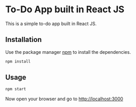 # To-Do App built in React JS

This is a simple to-do app built in React JS.

## Installation

Use the package manager [npm](https://www.npmjs.com/) to install the dependencies.

```bash
npm install
```

## Usage

```bash
npm start
```

Now open your browser and go to [http://localhost:3000](http://localhost:3000)
